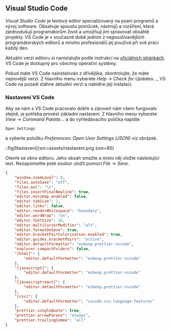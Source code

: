 ## Visual Studio Code

_Visual Studio Code_ je textový editor specializovaný na psaní programů a vývoj software. Obsahuje spoustu pomůcek, nástrojů a rozšíření, která zjednodušují programátorům život a umožňují jim spravovat obsáhlé projekty. VS Code je v současné době jedním z nejpoužívanějších programátorských editorů a mnoho profesionálů jej používá při své práci každý den.

Aktuální verzi editoru si nanistalujte podle instrukcí na [oficiálních stránkách](https://code.visualstudio.com). VS Code je dostupný pro všechny operační systémy.

Pokud máte VS Code nainstalován z dřívějška, zkontrolujte, že máte nejnovější verzi. Z hlavního menu vyberete _Help_ → _Check for Updates…_, VS Code na pozadí stáhne aktuální verzi a nabídne její instalaci.

### Nastavení VS Code

Aby se nám s VS Code pracovalo dobře a zároveň nám všem fungovalo stejně, je potřeba provést základní nastavení. Z hlavního menu vyberete _View_ → _Command Palette..._ a do vyhledávacího políčka napište

```
Open Settings
```

a vyberte položku _Preferences: Open User Settings (JSON)_ viz obrázek.

::fig[Nastavení]{src=assets/nastaveni.png size=85}

Otevře se okno editoru. Jeho obsah smažte a místo něj vložte následující text. Nezapomeňte poté soubor uložit pomocí _File_ → _Save_.

```json
{
	"window.zoomLevel": 0,
	"files.autoSave": "off",
	"files.eol": "\n",
	"files.insertFinalNewline": true,
	"editor.minimap.enabled": false,
	"editor.tabSize": 2,
	"editor.links": false,
	"editor.renderWhitespace": "boundary",
	"editor.wordWrap": "on",
	"editor.fontSize": 16,
	"editor.multiCursorModifier": "alt",
	"editor.formatOnSave": true,
	"editor.bracketPairColorization.enabled": true,
	"editor.guides.bracketPairs": "active",
	"editor.defaultFormatter": "esbenp.prettier-vscode",
	"explorer.compactFolders": false,
	"[html]": {
		"editor.defaultFormatter": "esbenp.prettier-vscode"
	},
	"[javascript]": {
		"editor.defaultFormatter": "esbenp.prettier-vscode"
	},
	"[javascriptreact]": {
		"editor.defaultFormatter": "esbenp.prettier-vscode"
	},
	"[css]": {
		"editor.defaultFormatter": "vscode.css-language-features"
	},
	"prettier.singleQuote": true,
	"prettier.arrowParens": "always",
	"prettier.trailingComma": "all"
}
```
